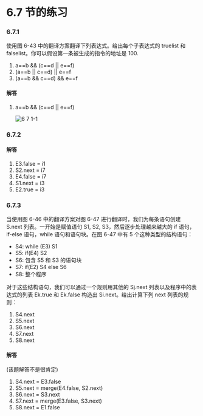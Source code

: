 # 6.7 节的练习

### 6.7.1

使用图 6-43 中的翻译方案翻译下列表达式。给出每个子表达式的 truelist 和 falselist。你可以假设第一条被生成的指令的地址是 100.

1. a==b && (c==d || e==f)
2. (a==b || c==d) || e==f
3. (a==b && c==d) && e==f

#### 解答

1. a==b && (c==d || e==f)

    ![6 7 1-1](https://f.cloud.github.com/assets/340282/1251465/1387a7ec-2b2a-11e3-8f3b-a91b7bc31c23.gif)

### 6.7.2

#### 解答

1. E3.false = i1
2. S2.next = i7
3. E4.false = i7
4. S1.next = i3
5. E2.true = i3

### 6.7.3

当使用图 6-46 中的翻译方案对图 6-47 进行翻译时，我们为每条语句创建 S.next 列表。一开始是赋值语句 S1, S2, S3，然后逐步处理越来越大的 if 语句，if-else 语句，while 语句和语句块。在图 6-47 中有 5 个这种类型的结构语句：

- S4: while (E3) S1
- S5: if(E4) S2
- S6: 包含 S5 和 S3 的语句块
- S7: if(E2) S4 else S6
- S8: 整个程序

对于这些结构语句，我们可以通过一个规则用其他的 Sj.next 列表以及程序中的表达式的列表 Ek.true 和 Ek.false 构造出 Si.next。给出计算下列 next 列表的规则：

1. S4.next
2. S5.next
3. S6.next
4. S7.next
5. S8.next

#### 解答

(该题解答不是很肯定)

1. S4.next = E3.false
2. S5.next = merge(E4.false, S2.next)
3. S6.next = S3.next
4. S7.next = merge(E3.false, S3.next)
5. S8.next = E1.false

